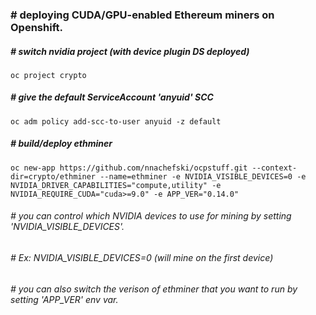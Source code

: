 ### # deploying CUDA/GPU-enabled Ethereum miners on Openshift.
##### # switch nvidia project (with device plugin DS deployed)
```
oc project crypto
```
##### # give the default ServiceAccount 'anyuid' SCC
```
oc adm policy add-scc-to-user anyuid -z default
```
##### # build/deploy ethminer
```
oc new-app https://github.com/nnachefski/ocpstuff.git --context-dir=crypto/ethminer --name=ethminer -e NVIDIA_VISIBLE_DEVICES=0 -e NVIDIA_DRIVER_CAPABILITIES="compute,utility" -e NVIDIA_REQUIRE_CUDA="cuda>=9.0" -e APP_VER="0.14.0"
```

###### # you can control which NVIDIA devices to use for mining by setting 'NVIDIA_VISIBLE_DEVICES'.  
###### # Ex: NVIDIA_VISIBLE_DEVICES=0 (will mine on the first device)
###### # you can also switch the verison of ethminer that you want to run by setting 'APP_VER' env var.
